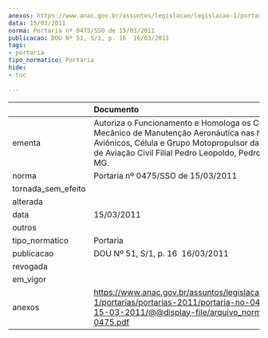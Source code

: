```yaml
---
anexos: https://www.anac.gov.br/assuntos/legislacao/legislacao-1/portarias/portarias-2011/portaria-no-0475-sso-de-15-03-2011/@@display-file/arquivo_norma/PA2011-0475.pdf
data: 15/03/2011
norma: Portaria nº 0475/SSO de 15/03/2011
publicacao: DOU Nº 51, S/1, p. 16  16/03/2011
tags:
- portaria
tipo_normatico: Portaria
hide: 
- toc 
 
---
```


|                    | Documento                                                                                                                                                                                                              |
|:-------------------|:-----------------------------------------------------------------------------------------------------------------------------------------------------------------------------------------------------------------------|
| ementa             | Autoriza o Funcionamento e Homologa os Cursos de Mecânico de Manutenção Aeronáutica nas habilitações Aviônicos, Célula e Grupo Motopropulsor da WM Escola de Aviação Civil Filial Pedro Leopoldo, Pedro Leopoldo - MG. |
| norma              | Portaria nº 0475/SSO de 15/03/2011                                                                                                                                                                                     |
| tornada_sem_efeito |                                                                                                                                                                                                                        |
| alterada           |                                                                                                                                                                                                                        |
| data               | 15/03/2011                                                                                                                                                                                                             |
| outros             |                                                                                                                                                                                                                        |
| tipo_normatico     | Portaria                                                                                                                                                                                                               |
| publicacao         | DOU Nº 51, S/1, p. 16  16/03/2011                                                                                                                                                                                      |
| revogada           |                                                                                                                                                                                                                        |
| em_vigor           |                                                                                                                                                                                                                        |
| anexos             | https://www.anac.gov.br/assuntos/legislacao/legislacao-1/portarias/portarias-2011/portaria-no-0475-sso-de-15-03-2011/@@display-file/arquivo_norma/PA2011-0475.pdf                                                      |